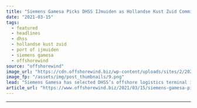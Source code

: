 ```yaml
---
title: "Siemens Gamesa Picks DHSS IJmuiden as Hollandse Kust Zuid Commissioning Hub"
date: "2021-03-15"
tags: 
  - featured
  - headlines
  - dhss
  - hollandse kust zuid
  - port of ijmuiden
  - siemens gamesa
  - offshorewind
source: "offshorewind"
image_url: "https://cdn.offshorewind.biz/wp-content/uploads/sites/2/2021/03/15152006/Siemens-Gamesa-Picks-DHSS-IJmuiden-as-Hollandse-Kust-Zuid-Commissioning-Hub.png"
image_fp: "/assets/img/post_thumbnails/9.png"
lead: "Siemens Gamesa has selected DHSS’s offshore logistics terminal in Port of IJmuiden as the"
article_url: "https://www.offshorewind.biz/2021/03/15/siemens-gamesa-picks-dhss-ijmuiden-as-hollandse-kust-zuid-commissioning-hub/"
---
```


---
